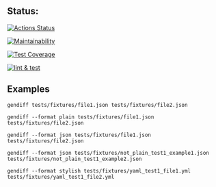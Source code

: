 ## Status:
[![Actions Status](https://github.com/z17/python-project-lvl2/workflows/hexlet-check/badge.svg)](https://github.com/z17/python-project-lvl2/actions)

[![Maintainability](https://api.codeclimate.com/v1/badges/26a76348759139a95127/maintainability)](https://codeclimate.com/github/z17/python-project-lvl2/maintainability)

[![Test Coverage](https://api.codeclimate.com/v1/badges/26a76348759139a95127/test_coverage)](https://codeclimate.com/github/z17/python-project-lvl2/test_coverage)

[![lint & test](https://github.com/z17/python-project-lvl2/actions/workflows/lint.yml/badge.svg)](https://github.com/z17/python-project-lvl2/actions/workflows/lint.yml)

## Examples

```
gendiff tests/fixtures/file1.json tests/fixtures/file2.json

gendiff --format plain tests/fixtures/file1.json tests/fixtures/file2.json

gendiff --format json tests/fixtures/file1.json tests/fixtures/file2.json

gendiff --format json tests/fixtures/not_plain_test1_example1.json tests/fixtures/not_plain_test1_example2.json

gendiff --format stylish tests/fixtures/yaml_test1_file1.yml tests/fixtures/yaml_test1_file2.yml
```